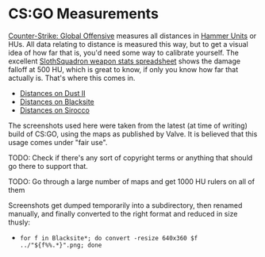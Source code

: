 CS:GO Measurements
==================

[Counter-Strike: Global Offensive](https://blog.counter-strike.net/) measures
all distances in [Hammer Units](https://developer.valvesoftware.com/wiki/Dimensions)
or HUs. All data relating to distance is measured this way, but to get a visual
idea of how far that is, you'd need some way to calibrate yourself. The excellent
[SlothSquadron weapon stats spreadsheet](https://docs.google.com/spreadsheets/d/11tDzUNBq9zIX6_9Rel__fdAUezAQzSnh5AVYzCP060c/edit#gid=0)
shows the damage falloff at 500 HU, which is great to know, if only you know how
far that actually is. That's where this comes in.

* [Distances on Dust II](DustII.md)
* [Distances on Blacksite](Blacksite.md)
* [Distances on Sirocco](Sirocco.md)

The screenshots used here were taken from the latest (at time of writing) build
of CS:GO, using the maps as published by Valve. It is believed that this usage
comes under "fair use".

TODO: Check if there's any sort of copyright terms or anything that should go
there to support that.

TODO: Go through a large number of maps and get 1000 HU rulers on all of them

Screenshots get dumped temporarily into a subdirectory, then renamed manually,
and finally converted to the right format and reduced in size thusly:
* `for f in Blacksite*; do convert -resize 640x360 $f ../"${f%%.*}".png; done`
